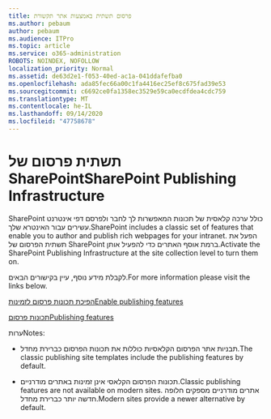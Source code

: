 ```yaml
---
title: פרסום תשתית באמצעות אתר תקשורת
ms.author: pebaum
author: pebaum
ms.audience: ITPro
ms.topic: article
ms.service: o365-administration
ROBOTS: NOINDEX, NOFOLLOW
localization_priority: Normal
ms.assetid: de63d2e1-f053-40ed-ac1a-041ddafefba0
ms.openlocfilehash: ada85fec66a00c1fa4416ec25ef8c675fad39e53
ms.sourcegitcommit: c6692ce0fa1358ec3529e59ca0ecdfdea4cdc759
ms.translationtype: MT
ms.contentlocale: he-IL
ms.lasthandoff: 09/14/2020
ms.locfileid: "47758678"
---
```

# <a name="sharepoint-publishing-infrastructure"></a><span data-ttu-id="6e305-102">תשתית פרסום של SharePoint</span><span class="sxs-lookup"><span data-stu-id="6e305-102">SharePoint Publishing Infrastructure</span></span>


<span data-ttu-id="6e305-103">SharePoint כולל ערכה קלאסית של תכונות המאפשרות לך לחבר ולפרסם דפי אינטרנט עשירים עבור האינטרא שלך.</span><span class="sxs-lookup"><span data-stu-id="6e305-103">SharePoint includes a classic set of features that enable you to author and publish rich webpages for your intranet.</span></span> <span data-ttu-id="6e305-104">הפעל את תשתית הפרסום של SharePoint ברמת אוסף האתרים כדי להפעיל אותן.</span><span class="sxs-lookup"><span data-stu-id="6e305-104">Activate the SharePoint Publishing Infrastructure at the site collection level to turn them on.</span></span>

<span data-ttu-id="6e305-105">לקבלת מידע נוסף, עיין בקישורים הבאים.</span><span class="sxs-lookup"><span data-stu-id="6e305-105">For more information please visit the links below.</span></span>

[<span data-ttu-id="6e305-106">הפיכת תכונות פרסום לזמינות</span><span class="sxs-lookup"><span data-stu-id="6e305-106">Enable publishing features</span></span>](https://support.office.com/article/Enable-publishing-features-479677A6-8B33-4AC7-907D-071C1C7E4518)

[<span data-ttu-id="6e305-107">תכונות פרסום</span><span class="sxs-lookup"><span data-stu-id="6e305-107">Publishing features</span></span>](https://support.office.com/article/Features-enabled-in-a-SharePoint-Online-publishing-site-3AB3810C-3C2C-4361-9D0E-0CBE666EA0B0?wt.mc_id=O365_Portal_MMaven#__toc336865553)

<span data-ttu-id="6e305-108">ערות</span><span class="sxs-lookup"><span data-stu-id="6e305-108">Notes:</span></span>

- <span data-ttu-id="6e305-109">תבניות אתר הפרסום הקלאסיות כוללות את תכונות הפרסום כברירת מחדל.</span><span class="sxs-lookup"><span data-stu-id="6e305-109">The classic publishing site templates include the publishing features by default.</span></span>

- <span data-ttu-id="6e305-110">תכונות הפרסום הקלאסי אינן זמינות באתרים מודרניים.</span><span class="sxs-lookup"><span data-stu-id="6e305-110">Classic publishing features are not available on modern sites.</span></span> <span data-ttu-id="6e305-111">אתרים מודרניים מספקים חלופה חדשה יותר כברירת מחדל.</span><span class="sxs-lookup"><span data-stu-id="6e305-111">Modern sites provide a newer alternative by default.</span></span>

